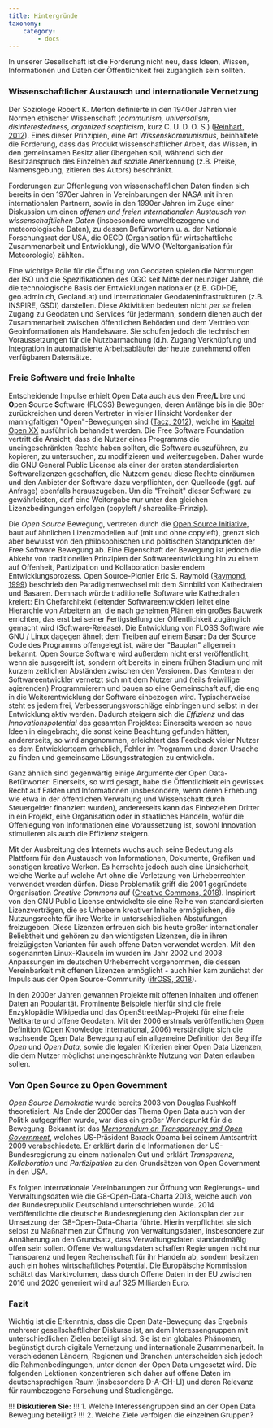 ```yaml
---
title: Hintergründe
taxonomy:
    category:
        - docs
---
```



In unserer Gesellschaft ist die Forderung nicht neu, dass Ideen, Wissen, Informationen und Daten der Öffentlichkeit frei zugänglich sein sollten.

### Wissenschaftlicher Austausch und internationale Vernetzung

Der Soziologe Robert K. Merton definierte in den 1940er Jahren vier Normen ethischer Wissenschaft (*communism, universalism, disinterestedness, organized scepticism*, kurz C. U. D. O. S.)  ([Reinhart, 2012](../literatur#reinhart2012)). Eines dieser Prinzipien, eine Art *Wissenskommunismus*, beinhaltete die Forderung, dass das Produkt wissenschaftlicher Arbeit, das Wissen, in den gemeinsamen Besitz aller übergehen soll, während sich der Besitzanspruch des Einzelnen auf soziale Anerkennung (z.B. Preise, Namensgebung, zitieren des Autors) beschränkt.

Forderungen zur Offenlegung von wissenschaftlichen Daten finden sich bereits in den 1970er Jahren in Vereinbarungen der NASA mit ihren internationalen Partnern, sowie in den 1990er Jahren im Zuge einer Diskussion um einen *offenen und freien internationalen Austausch von wissenschaftlichen Daten* (insbesondere umweltbezogene und meteorologische Daten), zu dessen Befürwortern u. a. der Nationale Forschungsrat der USA, die OECD (Organisation für wirtschaftliche Zusammenarbeit und Entwicklung), die WMO (Weltorganisation für Meteorologie) zählten.

Eine wichtige Rolle für die Öffnung von Geodaten spielen die Normungen der ISO und die Spezifikationen des OGC seit Mitte der neunziger Jahre, die die technologische Basis der Entwicklungen nationaler (z.B. GDI-DE, geo.admin.ch, Geoland.at) und internationaler Geodateninfrastrukturen (z.B. INSPIRE, GSDI) darstellen. Diese Aktivitäten bedeuten nicht *per se* freien Zugang zu Geodaten und Services für jedermann, sondern dienen auch der Zusammenarbeit zwischen öffentlichen Behörden und dem Vertrieb von Geoinformationen als Handelsware. Sie schufen jedoch die technischen Voraussetzungen für die Nutzbarmachung (d.h. Zugang Verknüpfung und Integration in automatisierte Arbeitsabläufe) der heute zunehmend offen verfügbaren Datensätze.

### Freie Software und freie Inhalte

Entscheidende Impulse erhielt Open Data auch aus den **F**ree/**L**ibre und **O**pen **S**ource **S**oftware (FLOSS) Bewegungen, deren Anfänge bis in die 80er zurückreichen und deren Vertreter in vieler Hinsicht Vordenker der mannigfaltigen "Open"-Bewegungen sind ([Tacz, 2012](../literatur#tkacz2012open)), welche im [Kapitel Open XX](../../openx) ausführlich behandelt werden. Die Free Software Foundation vertritt die Ansicht, dass die Nutzer eines Programms die uneingeschränkten Rechte haben sollten, die Software auszuführen, zu kopieren, zu untersuchen, zu modifizieren und weiterzugeben. Daher wurde die GNU General Public License als einer der ersten standardisierten Softwarelizenzen geschaffen, die Nutzern genau diese Rechte einräumen und den Anbieter der Software dazu verpflichten, den Quellcode (ggf. auf Anfrage) ebenfalls herauszugeben. Um die "Freiheit" dieser Software zu gewährleisten, darf eine Weitergabe nur unter den gleichen Lizenzbedingungen erfolgen (copyleft / sharealike-Prinzip).

Die *Open Source* Bewegung, vertreten durch die [Open Source Initiative](https://opensource.org/), baut auf ähnlichen Lizenzmodellen auf (mit und ohne copyleft), grenzt sich aber bewusst von den philosophischen und politischen Standpunkten der Free Software Bewegung ab. Eine Eigenschaft der Bewegung ist jedoch die Abkehr von traditionellen Prinzipien der Softwareentwicklung hin zu einem auf Offenheit, Partizipation und Kollaboration basierendem Entwicklungsprozess. Open Source-Pionier Eric S. Raymold ([Raymond, 1999](../literatur#raymond1999cathedral)) beschrieb den Paradigmenwechsel mit dem Sinnbild von Kathedralen und Basaren. Demnach würde traditionelle Software wie Kathedralen kreiert: Ein Chefarchitekt (leitender Softwareentwickler) leitet eine Hierarchie von Arbeitern an, die nach geheimen Plänen ein großes Bauwerk errichten, das erst bei seiner Fertigstellung der Öffentlichkeit zugänglich gemacht wird (Software-Release). Die Entwicklung von FLOSS Software wie GNU / Linux dagegen ähnelt dem Treiben auf einem Basar: Da der Source Code des Programms offengelegt ist, wäre der "Bauplan" allgemein bekannt. Open Source Software wird außerdem nicht erst veröffentlicht, wenn sie ausgereift ist, sondern oft bereits in einem frühen Stadium und mit kurzem zeitlichen Abständen zwischen den Versionen. Das Kernteam der Softwareentwickler vernetzt sich mit dem Nutzer und (teils freiwillige agierenden) Programmierern und bauen so eine Gemeinschaft auf, die eng in die Weiterentwicklung der Software einbezogen wird. Typischerweise steht es jedem frei, Verbesserungsvorschläge einbringen und selbst in der Entwicklung aktiv werden. Dadurch steigern sich die *Effizienz* und das *Innovationspotential* des gesamten Projektes: Einerseits werden so neue Ideen in eingebracht, die sonst keine Beachtung gefunden hätten, andererseits, so wird angenommen, erleichtert das Feedback vieler Nutzer es dem Entwicklerteam erheblich, Fehler im Programm und deren Ursache zu finden und gemeinsame Lösungsstrategien zu entwickeln. 

Ganz ähnlich sind gegenwärtig einige Argumente der Open Data-Befürworter: Einerseits, so wird gesagt, habe die Öffentlichkeit ein gewisses Recht auf Fakten und Informationen (insbesondere, wenn deren Erhebung wie etwa in der öffentlichen Verwaltung und Wissenschaft durch Steuergelder finanziert wurden), andererseits kann das Einbeziehen Dritter in ein Projekt, eine Organisation oder in staatliches Handeln, wofür die Offenlegung von Informationen eine Voraussetzung ist, sowohl Innovation stimulieren als auch die Effizienz steigern.

Mit der Ausbreitung des Internets wuchs auch seine Bedeutung als Plattform für den Austausch von Informationen, Dokumente, Grafiken und sonstigen kreative Werken. Es herrschte jedoch auch eine Unsicherheit, welche Werke auf welche Art ohne die Verletzung von Urheberrechten verwendet werden dürfen. Diese Problematik griff die 2001 gegründete Organisation *Creative Commons* auf ([Creative Commons, 2018](../literatur#cchistory)). Inspiriert von den GNU Public License entwickelte sie eine Reihe von standardisierten Lizenzverträgen, die es Urhebern kreativer Inhalte ermöglichen, die Nutzungsrechte für ihre Werke in unterschiedlichen Abstufungen freizugeben. Diese Lizenzen erfreuen sich bis heute großer internationaler Beliebtheit und gehören zu den wichtigsten Lizenzen, die in ihren freizügigsten Varianten für auch offene Daten verwendet werden. Mit den sogenannten Linux-Klauseln im wurden im Jahr 2002 und 2008 Anpassungen im deutschen Urheberrecht vorgenommen, die dessen Vereinbarkeit mit offenen Lizenzen ermöglicht - auch hier kam zunächst der Impuls aus der Open Source-Community ([ifrOSS, 2018](../literatur#ifross_recht)). 

In den 2000er Jahren gewannen Projekte mit offenen Inhalten und offenen Daten an Popularität. Prominente Beispiele hierfür sind die freie Enzyklopädie Wikipedia und das OpenStreetMap-Projekt für eine freie Weltkarte und offene Geodaten. Mit der 2006 erstmals veröffentlichen [Open Definition](https://opendefinition.org/) ([Open Knowledge International, 2006](../literatur#knowledge2015open)) verständigte sich die wachsende Open Data Bewegung auf ein allgemeine Definition der Begriffe *Open* und *Open Data*, sowie die legalen Kriterien einer Open Data Lizenzen, die dem Nutzer möglichst uneingeschränkte Nutzung von Daten erlauben sollen.

### Von Open Source zu Open Government

*Open Source Demokratie* wurde bereits 2003 von Douglas Rushkoff theoretisiert. Als Ende der 2000er das Thema Open Data auch von der Politik aufgegriffen wurde, war dies ein großer Wendepunkt für die Bewegung. Bekannt ist das *[Memorandum on Transparency and Open Government](https://obamawhitehouse.archives.gov/the-press-office/transparency-and-open-government)*, welches US-Präsident Barack Obama bei seinem Amtsantritt 2009 verabschiedete. Er erklärt darin die Informationen der US-Bundesregierung zu einem nationalen Gut und erklärt *Transparenz*, *Kollaboration* und *Partizipation* zu den Grundsätzen von Open Government in den USA.

Es folgten internationale Vereinbarungen zur Öffnung von Regierungs- und Verwaltungsdaten wie die G8-Open-Data-Charta 2013, welche auch von der Bundesrepublik Deutschland unterschrieben wurde. 2014 veröffentlichte die deutsche Bundesregierung den Aktionsplan der zur Umsetzung der G8-Open-Data-Charta führte. Hierin verpflichtet sie sich selbst zu Maßnahmen zur Öffnung von Verwaltungsdaten, insbesondere zur Annäherung an den Grundsatz, dass Verwaltungsdaten standardmäßig offen sein sollen. Offene Verwaltungsdaten schaffen Regierungen nicht nur Transparenz und legen Rechenschaft für ihr Handeln ab, sondern besitzen auch ein hohes wirtschaftliches Potential. Die Europäische Kommission schätzt das Marktvolumen, dass durch Offene Daten in der EU zwischen 2016 und 2020 generiert wird auf 325 Milliarden Euro.

### Fazit
Wichtig ist die Erkenntnis, dass die Open Data-Bewegung das Ergebnis mehrerer gesellschaftlicher Diskurse ist, an dem Interessengruppen mit unterschiedlichen Zielen beteiligt sind. Sie ist ein globales Phänomen, begünstigt durch digitale Vernetzung und internationale Zusammenarbeit. In verschiedenen Ländern, Regionen und Branchen unterscheiden sich jedoch die Rahmenbedingungen, unter denen der Open Data umgesetzt wird. Die folgenden Lektionen konzentrieren sich daher auf offene Daten im deutschsprachigen Raum (insbesondere D-A-CH-LI) und deren Relevanz für raumbezogene Forschung und Studiengänge.


!!! **Diskutieren Sie:**
!!! 1. Welche Interessengruppen sind an der Open Data Bewegung beteiligt?
!!! 2. Welche Ziele verfolgen die einzelnen Gruppen?
